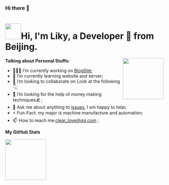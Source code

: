 ### Hi there 👋


<h1><img src="http://blog.mingyuebaby.xyz/wp-content/uploads/2023/02/mona-loading-dark.gif" width="50px"/>Hi, I'm Liky, a Developer 🚀 from Beijing.</h1>
<img align="right" height='130px' src="https://github-readme-stats.vercel.app/api?username=SanChauncy&hide_title=true&show_icons=true&include_all_commits=true&line_height=21&bg_color=0,EC6C6C,FFD479,FFFC79,73FA79&theme=graywhite" />



**Talking about Personal Stuffs:**

- 👨🏽‍💻 I’m currently working on [BlogSite](http://blog.mingyuebaby.xyz);
- 🌱 I’m currently learning website and server;
- 👯 I’m looking to collaborate on Look at the following👇;
- 🤔 I’m looking for the help of money making techniques💰 ;
- 💬 Ask me about anything to [issues](https://github.com), I am happy to help;
- ⚡️ Fun-Fact: my major is machine manufacture and automation;
- 📫 How to reach me:[clear_love@qq.com](mailto:clear_love@qq.com) ;

**My GitHub Stats**


<p style="display:flex">

<img align="" height='130px' src="https://github-readme-stats.vercel.app/api/top-langs/?username=SanChauncy&hide_title=true&layout=compact&bg_color=0,73FA79,73FDFF,D783FF&theme=graywhite" />
</p>
